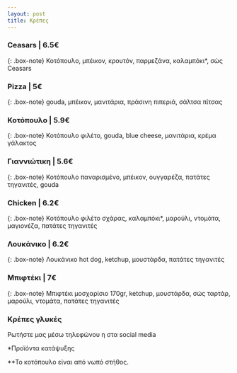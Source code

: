 ```yaml
---
layout: post
title: Κρέπες
---
```


### Ceasars | 6.5€

{: .box-note}
Κοτόπουλο, μπέικον, κρουτόν, παρμεζάνα, καλαμπόκι*, σώς Ceasars

### Pizza | 5€

{: .box-note}
gouda, μπέικον, μανιτάρια, πράσινη πιπεριά, σάλτσα πίτσας

### Κοτόπουλο | 5.9€

{: .box-note}
Κοτόπουλο φιλέτο, gouda, blue cheese, μανιτάρια, κρέμα γάλακτος

### Γιαννιώτικη | 5.6€

{: .box-note}
Κοτόπουλο παναρισμένο, μπέικον, ουγγαρέζα, πατάτες τηγανιτές, gouda

### Chicken | 6.2€

{: .box-note}
Κοτόπουλο φιλέτο σχάρας, καλαμπόκι*, μαρούλι, ντομάτα, μαγιονέζα, πατάτες τηγανιτές

### Λουκάνικο | 6.2€

{: .box-note}
Λουκάνικο hot dog, ketchup, μουστάρδα, πατάτες τηγανιτές

### Μπιφτέκι | 7€

{: .box-note}
Μπιφτέκι μοσχαρίσιο 170gr, ketchup, μουστάρδα, σώς ταρτάρ, μαρούλι, ντομάτα, πατάτες τηγανιτές

### Κρέπες γλυκές
Ρωτήστε μας μέσω τηλεφώνου η στα social media

*Προϊόντα κατάψυξης

**Το κοτόπουλο είναι από νωπό στήθος.
